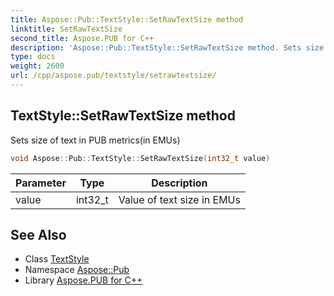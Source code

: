 ```yaml
---
title: Aspose::Pub::TextStyle::SetRawTextSize method
linktitle: SetRawTextSize
second_title: Aspose.PUB for C++
description: 'Aspose::Pub::TextStyle::SetRawTextSize method. Sets size of text in PUB metrics(in EMUs) in C++.'
type: docs
weight: 2600
url: /cpp/aspose.pub/textstyle/setrawtextsize/
---
```

## TextStyle::SetRawTextSize method


Sets size of text in PUB metrics(in EMUs)

```cpp
void Aspose::Pub::TextStyle::SetRawTextSize(int32_t value)
```


| Parameter | Type | Description |
| --- | --- | --- |
| value | int32_t | Value of text size in EMUs |

## See Also

* Class [TextStyle](../)
* Namespace [Aspose::Pub](../../)
* Library [Aspose.PUB for C++](../../../)
